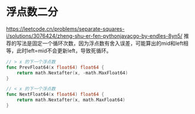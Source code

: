 # 浮点数二分

https://leetcode.cn/problems/separate-squares-i/solutions/3076424/zheng-shu-er-fen-pythonjavacgo-by-endles-8yn5/
推荐的写法是固定一个循环次数，因为浮点数有舍入误差，可能算出的mid和left相等，此时left=mid不会更新left，导致死循环。

```go
// > x 的下一个浮点数
func PrevFloat64(x float64) float64 {
	return math.Nextafter(x, -math.MaxFloat64)
}

// < x 的下一个浮点数
func NextFloat64(x float64) float64 {
	return math.Nextafter(x, math.MaxFloat64)
}
```
